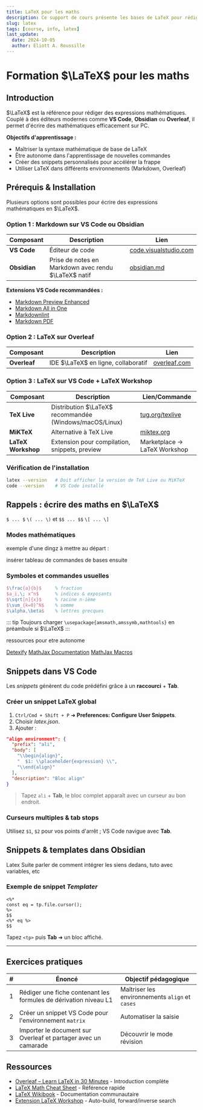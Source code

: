 ```yaml
---
title: LaTeX pour les maths
description: Ce support de cours présente les bases de LaTeX pour rédiger des expressions mathématiques, ainsi que des astuces pour gagner en efficacité avec des snippets dans VS Code et Obsidian.
slug: latex
tags: [course, info, latex]
last_update:
  date: 2024-10-05
  author: Eliott A. Roussille
---
```


# Formation $\LaTeX$ pour les maths

## Introduction

$\LaTeX$ est la référence pour rédiger des expressions mathématiques. Couplé à des éditeurs modernes comme **VS Code**, **Obsidian** ou **Overleaf**, il permet d'écrire des mathématiques efficacement sur PC.

**Objectifs d'apprentissage :**

- Maîtriser la syntaxe mathématique de base de LaTeX
- Être autonome dans l'apprentissage de nouvelles commandes
- Créer des snippets personnalisés pour accélérer la frappe
- Utiliser LaTeX dans différents environnements (Markdown, Overleaf)

## Prérequis & Installation

Plusieurs options sont possibles pour écrire des expressions mathématiques en $\LaTeX$.

### Option 1 : Markdown sur VS Code ou Obsidian

| Composant    | Description                                          | Lien                                                    |
| ------------ | ---------------------------------------------------- | ------------------------------------------------------- |
| **VS Code**  | Éditeur de code                                      | [code.visualstudio.com](https://code.visualstudio.com/) |
| **Obsidian** | Prise de notes en Markdown avec rendu $\LaTeX$ natif | [obsidian.md](https://obsidian.md/)                     |

**Extensions VS Code recommandées :**

- [Markdown Preview Enhanced](https://marketplace.visualstudio.com/items?itemName=shd101wyy.markdown-preview-enhanced)
- [Markdown All in One](https://marketplace.visualstudio.com/items?itemName=yzhang.markdown-all-in-one)
- [Markdownlint](https://marketplace.visualstudio.com/items?itemName=DavidAnson.vscode-markdownlint)
- [Markdown PDF](https://marketplace.visualstudio.com/items?itemName=yzane.markdown-pdf)

### Option 2 : LaTeX sur Overleaf

| Composant    | Description                         | Lien                                      |
| ------------ | ----------------------------------- | ----------------------------------------- |
| **Overleaf** | IDE $\LaTeX$ en ligne, collaboratif | [overleaf.com](https://www.overleaf.com/) |

### Option 3 : LaTeX sur VS Code + LaTeX Workshop

| Composant          | Description                                             | Lien/Commande                               |
| ------------------ | ------------------------------------------------------- | ------------------------------------------- |
| **TeX Live**       | Distribution $\LaTeX$ recommandée (Windows/macOS/Linux) | [tug.org/texlive](https://tug.org/texlive/) |
| **MiKTeX**         | Alternative à TeX Live                                  | [miktex.org](https://miktex.org/)           |
| **LaTeX Workshop** | Extension pour compilation, snippets, preview           | Marketplace → LaTeX Workshop                |

### Vérification de l'installation

```bash
latex --version   # Doit afficher la version de TeX Live ou MiKTeX
code --version    # VS Code installé
```

## Rappels : écrire des maths en $\LaTeX$

`$ ... $` `\( ... \)`
et `$$ ... $$` `\[ ... \]`

### Modes mathématiques

exemple d'une dingz à mettre au départ :

<!-- $$
\displaystyle
\boxed{
\left(
\begin{smallmatrix}
\color{red}\displaystyle \sum_{i=1}^{n}\frac{\alpha_i x^{i}}{i!}
      & \displaystyle \color{purple} \cancelto{0}{\int_{a}^{b} f(t)\,\mathrm{d}t}\\[4pt]
\displaystyle \left.\frac{\partial^2 g}{\partial y^2}\right|_{y=0}
      & \displaystyle \color{green}\sqrt{\beta^2+\gamma^2}
\end{smallmatrix}
\right)_{x=\hat{\theta}_{\scriptscriptstyle 0}}
\!\cdot\!
\vec{v}_{\lfloor\gamma\rfloor}
\;+\;
\overbrace{\lim_{x\to0^{+}}\sum_{k=0}^{\infty}\frac{(-1)^k x^{2k}}{(2k)!}}^{\cos x}
\;=\;
\color{blue}
\frac{\Gamma\!\bigl(\tfrac{1}{2}\bigr)}{\sqrt{\pi}}
}
$$ -->

insérer tableau de commandes de bases ensuite

### Symboles et commandes usuelles

```LaTeX
$\frac{a}{b}$     % fraction
$a_i,\; x^n$      % indices & exposants
$\sqrt[n]{x}$     % racine n-ième
$\sum_{k=0}^N$    % somme
$\alpha,\beta$    % lettres grecques
```

::: tip
Toujours charger `\usepackage{amsmath,amssymb,mathtools}` en préambule si $\LaTeX$
:::

ressources pour etre autonome

[Detexify](https://detexify.kirelabs.org/classify.html)
[MathJax Documentation](https://www.onemathematicalcat.org/MathJaxDocumentation/TeXSyntax.htm)
[MathJax Macros](https://docs.mathjax.org/en/latest/input/tex/macros/index.html)

## Snippets dans VS Code

Les _snippets_ génèrent du code prédéfini grâce à un **raccourci** + **Tab**.

### Créer un snippet LaTeX global

1. `Ctrl/Cmd + Shift + P` ➜ **Preferences: Configure User Snippets**.
2. Choisir _latex.json_.
3. Ajouter :

```json
"align environment": {
  "prefix": "ali",
  "body": [
    "\\begin{align}",
    "  $1: \\placeholder{expression} \\",
    "\\end{align}"
  ],
  "description": "Bloc align"
}
```

> Tapez `ali` + **Tab**, le bloc complet apparaît avec un curseur au bon endroit.

### Curseurs multiples & tab stops

Utilisez `$1`, `$2` pour vos points d'arrêt ; VS Code navigue avec **Tab**.

## Snippets & templates dans Obsidian

Latex Suite
parler de comment intégrer les siens dedans, tuto avec variables, etc

### Exemple de snippet _Templater_

```tpl
<%*
const eq = tp.file.cursor();
%>
$$
<%* eq %>
$$
```

Tapez `<tp>` puis **Tab** ➜ un bloc affiché.

---

## Exercices pratiques

| #   | Énoncé                                                           | Objectif pédagogique                            |
| --- | ---------------------------------------------------------------- | ----------------------------------------------- |
| 1   | Rédiger une fiche contenant les formules de dérivation niveau L1 | Maîtriser les environnements `align` et `cases` |
| 2   | Créer un snippet VS Code pour l'environnement `matrix`           | Automatiser la saisie                           |
| 3   | Importer le document sur Overleaf et partager avec un camarade   | Découvrir le mode révision                      |

## Ressources

- [Overleaf – Learn LaTeX in 30 Minutes](https://www.overleaf.com/learn/latex/Learn_LaTeX_in_30_minutes) - Introduction complète
- [LaTeX Math Cheat Sheet](https://wch.github.io/latexsheet/latexsheet.pdf) - Référence rapide
- [LaTeX Wikibook](https://en.wikibooks.org/wiki/LaTeX) - Documentation communautaire
- [Extension LaTeX Workshop](https://marketplace.visualstudio.com/items?itemName=James-Yu.latex-workshop) - Auto-build, forward/inverse search
